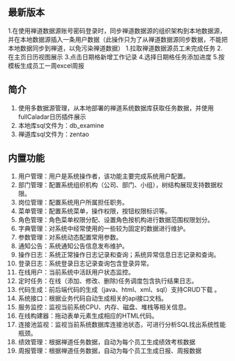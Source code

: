 ## 最新版本
1.在使用禅道数据源账号密码登录时，同步禅道数据源的组织架构到本地数据源，并在本地数据源插入一条用户数据（此操作只为了从禅道数据源同步数据，不能把本地数据同步到禅道，以免污染禅道数据）
1.拉取禅道数据源员工未完成任务
2.在主页日历视图展示
3.点击日期格新增工作记录
4.选择日期格任务添加进度
5.按模板生成员工一周excel周报
## 简介
1. 使用多数据源管理，从本地部署的禅道系统数据库获取任务数据，并使用fullCaladar日历插件展示
2. 本地库sql文件为：db_examine
3. 禅道库sql文件为：zentao
## 内置功能

1.  用户管理：用户是系统操作者，该功能主要完成系统用户配置。
2.  部门管理：配置系统组织机构（公司、部门、小组），树结构展现支持数据权限。
3.  岗位管理：配置系统用户所属担任职务。
4.  菜单管理：配置系统菜单，操作权限，按钮权限标识等。
5.  角色管理：角色菜单权限分配、设置角色按机构进行数据范围权限划分。
6.  字典管理：对系统中经常使用的一些较为固定的数据进行维护。
7.  参数管理：对系统动态配置常用参数。
8.  通知公告：系统通知公告信息发布维护。
9.  操作日志：系统正常操作日志记录和查询；系统异常信息日志记录和查询。
10. 登录日志：系统登录日志记录查询包含登录异常。
11. 在线用户：当前系统中活跃用户状态监控。
12. 定时任务：在线（添加、修改、删除)任务调度包含执行结果日志。
13. 代码生成：前后端代码的生成（java、html、xml、sql）支持CRUD下载 。
14. 系统接口：根据业务代码自动生成相关的api接口文档。
15. 服务监控：监视当前系统CPU、内存、磁盘、堆栈等相关信息。
16. 在线构建器：拖动表单元素生成相应的HTML代码。
17. 连接池监视：监视当前系统数据库连接池状态，可进行分析SQL找出系统性能瓶颈。
18. 绩效管理：根据禅道任务数据，自动为每个员工生成绩效考核数据
19. 周报管理：根据禅道任务数据，自动为每个员工生成日报、周报数据
